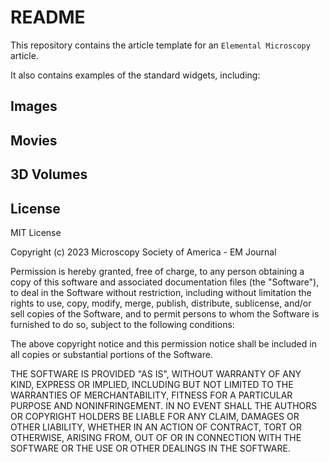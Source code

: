 # README

This repository contains the article template for an `Elemental Microscopy` article.

It also contains examples of the standard widgets, including:

## Images

[](fig_EWR_graphene_interactive)



## Movies

[](fig_movie_widget_ipympl)


## 3D Volumes

[](fig_volume_rendering)





## License

MIT License

Copyright (c) 2023 Microscopy Society of America - EM Journal

Permission is hereby granted, free of charge, to any person obtaining a copy
of this software and associated documentation files (the "Software"), to deal
in the Software without restriction, including without limitation the rights
to use, copy, modify, merge, publish, distribute, sublicense, and/or sell
copies of the Software, and to permit persons to whom the Software is
furnished to do so, subject to the following conditions:

The above copyright notice and this permission notice shall be included in all
copies or substantial portions of the Software.

THE SOFTWARE IS PROVIDED "AS IS", WITHOUT WARRANTY OF ANY KIND, EXPRESS OR
IMPLIED, INCLUDING BUT NOT LIMITED TO THE WARRANTIES OF MERCHANTABILITY,
FITNESS FOR A PARTICULAR PURPOSE AND NONINFRINGEMENT. IN NO EVENT SHALL THE
AUTHORS OR COPYRIGHT HOLDERS BE LIABLE FOR ANY CLAIM, DAMAGES OR OTHER
LIABILITY, WHETHER IN AN ACTION OF CONTRACT, TORT OR OTHERWISE, ARISING FROM,
OUT OF OR IN CONNECTION WITH THE SOFTWARE OR THE USE OR OTHER DEALINGS IN THE
SOFTWARE.
